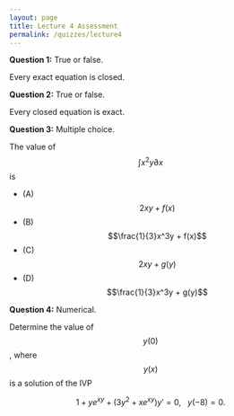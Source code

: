 ```yaml
---
layout: page
title: Lecture 4 Assessment
permalink: /quizzes/lecture4
---
```



**Question 1:**  True or false.

Every exact equation is closed.

**Question 2:**  True or false.

Every closed equation is exact.

**Question 3:**  Multiple choice.

The value of $$\int x^2y \partial x$$ is

* (A) $$2xy + f(x)$$
* (B) $$\frac{1}{3}x^3y + f(x)$$
* (C) $$2xy + g(y)$$
* (D) $$\frac{1}{3}x^3y + g(y)$$


**Question 4:** Numerical.

Determine the value of $$y(0)$$,
where $$y(x)$$ is a solution of the IVP

$$1 + ye^{xy} + (3y^2 + xe^{xy})y' = 0,\ \ \ y(-8) = 0.$$



